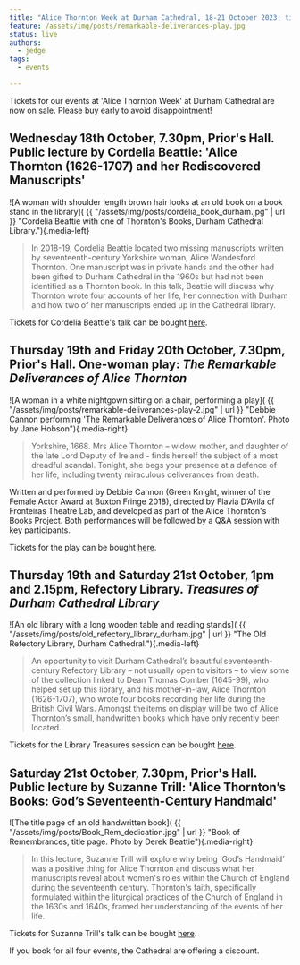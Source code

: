 ```yaml
---
title: "Alice Thornton Week at Durham Cathedral, 18-21 October 2023: tickets now on sale"
feature: /assets/img/posts/remarkable-deliverances-play.jpg
status: live
authors:
  - jedge
tags:
  - events

---
```


Tickets for our events at 'Alice Thornton Week' at  Durham Cathedral are now on sale. Please buy early to avoid disappointment!

## Wednesday 18th October, 7.30pm, Prior's Hall. Public lecture by Cordelia Beattie: 'Alice Thornton (1626-1707) and her Rediscovered Manuscripts'

![A woman with shoulder length brown hair looks at an old book on a book stand in the library]( {{ "/assets/img/posts/cordelia_book_durham.jpg" | url }} "Cordelia Beattie with one of Thornton's Books, Durham Cathedral Library."){.media-left}

> In 2018-19, Cordelia Beattie located two missing manuscripts written by seventeenth-century Yorkshire woman, Alice Wandesford Thornton. One manuscript was in private hands and the other had been gifted to Durham Cathedral in the 1960s but had not been identified as a Thornton book. In this talk, Beattie will discuss why Thornton wrote four accounts of her life, her connection with Durham and how two of her manuscripts ended up in the Cathedral library. 

Tickets for Cordelia Beattie's talk can be bought [here](https://durhamcathedral.ticketsolve.com/ticketbooth/shows/1173646749).

## Thursday 19th and Friday 20th October, 7.30pm, Prior's Hall. One-woman play: *The Remarkable Deliverances of Alice Thornton*

![A woman in a white nightgown sitting on a chair, performing a play]( {{ "/assets/img/posts/remarkable-deliverances-play-2.jpg" | url }} "Debbie Cannon performing 'The Remarkable Deliverances of Alice Thornton'. Photo by Jane Hobson"){.media-right}

> Yorkshire, 1668. Mrs Alice Thornton – widow, mother, and daughter of the late Lord Deputy of Ireland - finds herself the subject of a most dreadful scandal. Tonight, she begs your presence at a defence of her life, including twenty miraculous deliverances from death. 

Written and performed by Debbie Cannon (Green Knight, winner of the Female Actor Award at Buxton Fringe 2018), directed by Flavia D’Avila of Fronteiras Theatre Lab, and developed as part of the Alice Thornton's Books Project. Both performances will be followed by a Q&A session with key participants.

Tickets for the play can be bought [here](https://durhamcathedral.ticketsolve.com/ticketbooth/shows/1173644589).

## Thursday 19th and Saturday 21st October, 1pm and 2.15pm, Refectory Library. *Treasures of Durham Cathedral Library*

![An old library with a long wooden table and reading stands]( {{ "/assets/img/posts/old_refectory_library_durham.jpg" | url }} "The Old Refectory Library, Durham Cathedral."){.media-left}

> An opportunity to visit Durham Cathedral’s beautiful seventeenth-century Refectory Library – not usually open to visitors – to view some of the collection linked to Dean Thomas Comber (1645-99), who helped set up this library, and his mother-in-law, Alice Thornton (1626-1707), who wrote four books recording her life during the British Civil Wars. Amongst the items on display will be two of Alice Thornton’s small, handwritten books which have only recently been located.

Tickets for the Library Treasures session can be bought [here](https://durhamcathedral.ticketsolve.com/ticketbooth/shows/1173646759/events/428606039?_gl=1*f6qyze*_ga*NzMzMjAxOTUyLjE2OTAzMDI4Mjk.*_ga_GWSJKBCMBZ*MTY5MDM2ODc2OS4yLjEuMTY5MDM2ODc4OS4wLjAuMA..).

## Saturday 21st October, 7.30pm, Prior's Hall. Public lecture by Suzanne Trill: 'Alice Thornton’s Books: God’s Seventeenth-Century Handmaid'

![The title page of an old handwritten book]( {{ "/assets/img/posts/Book_Rem_dedication.jpg" | url }} "Book of Remembrances, title page. Photo by Derek Beattie"){.media-right}

> In this lecture, Suzanne Trill will explore why being ‘God’s Handmaid’ was a positive thing for Alice Thornton and discuss what her manuscripts reveal about women's roles within the Church of England during the seventeenth century. Thornton's faith, specifically formulated within the liturgical practices of the Church of England in the 1630s and 1640s, framed her understanding of the events of her life. 

Tickets for Suzanne Trill's talk can be bought [here](https://durhamcathedral.ticketsolve.com/ticketbooth/shows/1173646766).

If you book for all four events, the Cathedral are offering a discount.


